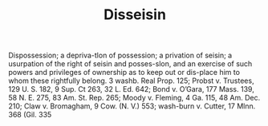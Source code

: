 ---
title: Disseisin
letter: D
permalink: "/definitions/bld-disseisin.html"
body: Dispossession; a depriva-tlon of possession; a privation of seisin; a usurpation
  of the right of seisin and posses-slon, and an exercise of such powers and privileges
  of ownership as to keep out or dis-place him to whom these rightfully belong. 3
  washb. Real Prop. 125; Probst v. Trustees, 129 U. S. 182, 9 Sup. Ct 263, 32 L. Ed.
  642; Bond v. O’Gara, 177 Mass. 139, 58 N. E. 275, 83 Am. St. Rep. 265; Moody v.
  Fleming, 4 Ga. 115, 48 Am. Dec. 210; Claw v. Bromagham, 9 Cow. (N. V.) 553; wash-burn
  v. Cutter, 17 Mlnn. 368 (Gil. 335
published_at: '2018-07-07'
source: Black's Law Dictionary 2nd Ed (1910)
layout: post
---